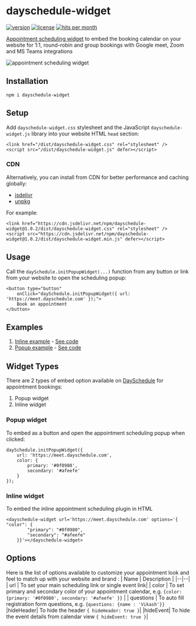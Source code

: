 # dayschedule-widget
[![version](https://img.shields.io/npm/v/ngx-stripe.svg)](https://www.npmjs.com/package/ngx-stripe)
[![license](https://img.shields.io/npm/l/express.svg)](https://www.npmjs.com/package/ngx-stripe)
[![hits per month](https://data.jsdelivr.com/v1/package/npm/dayschedule-widget/badge)](https://www.jsdelivr.com/package/npm/dayschedule-widget)

[Appointment scheduling widget](https://dayschedule.com/widget) to embed the booking calendar on your website for 1:1, round-robin and group bookings with Google meet, Zoom and MS Teams integrations

![appointment scheduling widget](https://user-images.githubusercontent.com/6106479/212533356-d9a9e6fe-733f-48f4-a047-d8b9079f1813.png)


## Installation
```
npm i dayschedule-widget
```

## Setup
Add `dayschedule-widget.css` stylesheet and the JavaScript `dayschedule-widget.js` library into your website HTML `head` section:

```
<link href="/dist/dayschedule-widget.css" rel="stylesheet" />
<script src="/dist/dayschedule-widget.js" defer></script>
```

### CDN
Alternatively, you can install from CDN for better performance and caching globally:
- [jsdelivr](https://www.jsdelivr.com/package/npm/dayschedule-widget)
- [unpkg](https://unpkg.com/browse/dayschedule-widget@1.0.2/dist/)

For example: 

```
<link href="https://cdn.jsdelivr.net/npm/dayschedule-widget@1.0.2/dist/dayschedule-widget.css" rel="stylesheet" />
<script src="https://cdn.jsdelivr.net/npm/dayschedule-widget@1.0.2/dist/dayschedule-widget.min.js" defer></script>
```

## Usage
Call the `daySchedule.initPopupWidget(...)` function from any button or link from your website to open the scheduling popup:
```
<button type="button" 
	onClick="daySchedule.initPopupWidget({ url: 'https://meet.dayschedule.com' });">
	Book an appointment
</button>
```
## Examples

1. [Inline example](https://dayschedule.github.io/dayschedule-widget/examples/inline.html) - [See code](/examples/inline.html)
2. [Popup example](https://dayschedule.github.io/dayschedule-widget/examples/popup.html) - [See code](/examples/popup.html)

## Widget Types
There are 2 types of embed option available on [DaySchedule](https://dayschedule.com/) for appointment bookings:
1. Popup widget
2. Inline widget

### Popup widget
To embed as a button and open the appointment scheduling popup when clicked: 
```
daySchedule.initPopupWidget({
	url: 'https://meet.dayschedule.com',
	color: {
		primary: '#0f0980',
		secondary: '#afeefe'
	}
});
```

### Inline widget
To embed the inline appointment scheduling plugin in HTML
```
<dayschedule-widget url='https://meet.dayschedule.com' options='{ "color": {
        "primary": "#0f0980",
        "secondary": "#afeefe"
    }}'></dayschedule-widget>
```

## Options
Here is the list of options available to customize your appointment look and feel to match up with your website and brand :
| Name | Description |
|--|--|
| url | To set your main scheduling link or single event link|
| color | To set primary and secondary color of your appointment calendar, e.g. `{color: {primary: '#0f0980', secondary: '#afeefe' }}`  |
| questions | To auto fill registration form questions, e.g. `{questions: {name : 'Vikash'}}`
|hideHeader| To hide the header `{ hideHeader: true }`|
|hideEvent| To hide the event details from calendar view `{ hideEvent: true }`|


